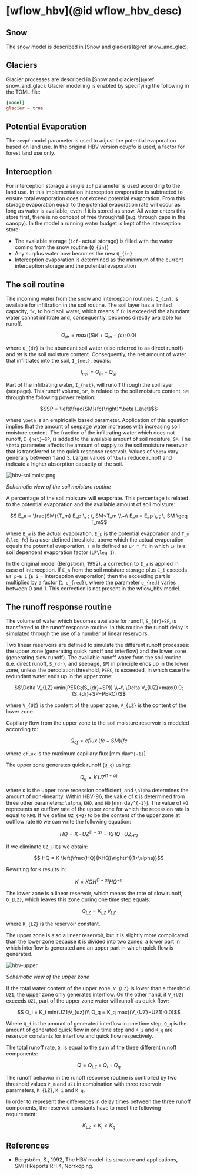 # [wflow\_hbv](@id wflow_hbv_desc)

## Snow
The snow model is described in [Snow and glaciers](@ref snow_and_glac).

## Glaciers
Glacier processes are described in [Snow and glaciers](@ref snow_and_glac). Glacier modelling is enabled
by specifying the following in the TOML file:

```toml
[model]
glacier = true
```
## Potential Evaporation
The `cevpf` model parameter is used to adjust the potential evaporation based on land use.
In the original HBV version cevpfo is used, a factor for forest land use only.

## Interception
For interception storage a single `icf` parameter is used according to the land use. In this
implementation interception evaporation is subtracted to ensure total evaporation does not
exceed potential evaporation. From this storage evaporation equal to the potential
evaporation rate will occur as long as water is available, even if it is stored as snow. All
water enters this store first, there is no concept of free throughfall (e.g. through gaps in
the canopy). In the model a running water budget is kept of the interception store:

+ The available storage (`icf`- actual storage) is filled with the water coming from the
  snow routine (``Q_{in}``)
+ Any surplus water now becomes the new ``Q_{in}``
+ Interception evaporation is determined as the minimum of the current interception storage
  and the potential evaporation

## The soil routine
The incoming water from the snow and interception routines, ``Q_{in}``, is available for
infiltration in the soil routine. The soil layer has a limited capacity, `fc`, to hold soil
water, which means if `fc` is exceeded the abundant water cannot infiltrate and,
consequently, becomes directly available for runoff.

```math
    Q_{dr}=max((SM+Q_{in}−fc);0.0)
```

where ``Q_{dr}`` is the abundant soil water (also referred to as direct runoff) and ``SM``
is the soil moisture content. Consequently, the net amount of water that infiltrates into
the soil, ``I_{net}``, equals:

```math
I_{net} = Q_{in} − Q_{dr}
```

Part of the infiltrating water, ``I_{net}``, will runoff through the soil layer (seepage).
This runoff volume, ``SP``, is related to the soil moisture content, ``SM``, through the
following power relation:

```math
SP = \left(\frac{SM}{fc}\right)^\beta I_{net}
```

where ``\beta`` is an empirically based parameter. Application of this equation implies that
the amount of seepage water increases with increasing soil moisture content. The fraction of
the infiltrating water which does not runoff, ``I_{net}−SP``, is added to the available
amount of soil moisture, ``SM``. The ``\beta`` parameter affects the amount of supply to the
soil moisture reservoir that is transferred to the quick response reservoir. Values of
``\beta`` vary generally between 1 and 3. Larger values of ``\beta`` reduce runoff and
indicate a higher absorption capacity of the soil.

![hbv-soilmoist.png](../../images/hbv-soilmoist.png) 

*Schematic view of the soil moisture routine*

A percentage of the soil moisture will evaporate. This percentage is related to the
potential evaporation and the available amount of soil moisture:

```math
    E_a = \frac{SM}{T_m} E_p \, ; \, SM<T_m \\~\\
    E_a = E_p \, ; \, SM \geq T_m
```

where ``E_a`` is the actual evaporation, ``E_p`` is the potential evaporation and ``T_m``
(``\leq fc``) is a user defined threshold, above which the actual evaporation equals the
potential evaporation. ``T_m`` is defined as ``LP * fc`` in which ``LP`` is a soil dependent
evaporation factor (``LP\leq 1``).

In the original model (Bergström, 1992), a correction to ``E_a`` is applied in case of
interception. If ``E_a`` from the soil moisture storage plus ``E_i`` exceeds ``ET_p−E_i``
(``E_i`` = interception evaporation) then the exceeding part is multiplied by a factor
(``1-e_{red}``), where the parameter ``e_{red}`` varies between 0 and 1. This correction is
not present in the wflow\_hbv model.

## The runoff response routine

The volume of water which becomes available for runoff, ``S_{dr}+SP``, is transferred to the
runoff response routine. In this routine the runoff delay is simulated through the use of a
number of linear reservoirs.

Two linear reservoirs are defined to simulate the different runoff processes: the upper zone
(generating quick runoff and interflow) and the lower zone (generating slow runoff). The
available runoff water from the soil routine (i.e. direct runoff, ``S_{dr}``, and seepage,
``SP``) in principle ends up in the lower zone, unless the percolation threshold, ``PERC``,
is exceeded, in which case the redundant water ends up in the upper zone:

```math
\Delta V_{LZ}=min(PERC;(S_{dr}+SP)) \\~\\
\Delta V_{UZ}=max(0.0;(S_{dr}+SP−PERC))
```

where ``V_{UZ}`` is the content of the upper zone, ``V_{LZ}`` is the content of the lower
zone.

Capillary flow from the upper zone to the soil moisture reservoir is modeled according to: 

```math
Q_{cf}=cflux \; (fc−SM)/fc
```

where ``cflux`` is the maximum capillary flux [mm day``^{-1}``].

The upper zone generates quick runoff (``Q_q``) using:
```math
Q_q=K \, UZ^{(1+\alpha)}
```
where ``K`` is the upper zone recession coefficient, and ``\alpha`` determines the amount of
non-linearity. Within HBV-96, the value of ``K`` is determined from three other parameters:
``\alpha``, ``KHQ``, and ``HQ`` [mm day``^{-1}``]. The value of ``HQ`` represents an outflow
rate of the upper zone for which the recession rate is equal to ``KHQ``. If we define
``UZ_{HQ}`` to be the content of the upper zone at outflow rate ``HQ`` we can write the
following equation:

```math
    HQ=K \cdot UZ^{(1+\alpha)} = KHQ \cdot UZ_{HQ}
```

If we eliminate ``UZ_{HQ}`` we obtain:

```math
    HQ = K \left(\frac{HQ}{KHQ}\right)^{(1+\alpha)}
```

Rewriting for ``K`` results in:
```math
    K = KQH^{(1−\alpha)} HQ^{−\alpha}
```

The lower zone is a linear reservoir, which means the rate of slow runoff, ``Q_{LZ}``, which
leaves this zone during one time step equals: 

```math
Q_{LZ} = K_{LZ} \, V_{LZ}
```

where ``K_{LZ}`` is the reservoir constant.

The upper zone is also a linear reservoir, but it is slightly more complicated than the
lower zone because it is divided into two zones: a lower part in which interflow is
generated and an upper part in which quick flow is generated.

![hbv-upper](../../images/hbv-upper.png) 

*Schematic view of the upper zone*

If the total water content of the upper zone, ``V_{UZ}`` is lower than a threshold ``UZ1``,
the upper zone only generates interflow. On the other hand, if ``V_{UZ}`` exceeds ``UZ1``,
part of the upper zone water will runoff as quick flow:

```math
    Q_i = K_i min(UZ1;V_{uz})\\
    Q_q = K_q max((V_{UZ}−UZ1);0.0)
```

Where ``Q_i`` is the amount of generated interflow in one time step, ``Q_q`` is the amount
of generated quick flow in one time step and ``K_i`` and ``K_q`` are reservoir constants for
interflow and quick flow respectively.

The total runoff rate, ``Q``, is equal to the sum of the three different runoff components:

```math
    Q = Q_{LZ}+Q_i+Q_q
```

The runoff behavior in the runoff response routine is controlled by two threshold values
``P_m`` and ``UZ1`` in combination with three reservoir parameters, ``K_{LZ}``, ``K_i`` and
``K_q``.

In order to represent the differences in delay times between the three runoff components,
the reservoir constants have to meet the following requirement:
```math
    K_{LZ}<K_i<K_q
```

## References
 + Bergström, S., 1992, The HBV model–its structure and applications, SMHI Reports RH 4,
   Norrköping.